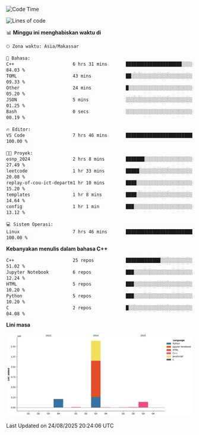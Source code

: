 <!--START_SECTION:waka-->
![Code Time](http://img.shields.io/badge/Code%20Time-412%20hrs%208%20mins-blue)

![Lines of code](https://img.shields.io/badge/Sejak%20Hello%20World%20aku%20telah%20menulis-2.0%20million%20baris%20kode-blue)

📊 **Minggu ini menghabiskan waktu di** 

```text
🕑︎ Zona waktu: Asia/Makassar

💬 Bahasa: 
C++                      6 hrs 31 mins       █████████████████████░░░░   84.03 % 
TOML                     43 mins             ██░░░░░░░░░░░░░░░░░░░░░░░   09.33 % 
Other                    24 mins             █░░░░░░░░░░░░░░░░░░░░░░░░   05.20 % 
JSON                     5 mins              ░░░░░░░░░░░░░░░░░░░░░░░░░   01.25 % 
Bash                     0 secs              ░░░░░░░░░░░░░░░░░░░░░░░░░   00.19 % 

🔥 Editor: 
VS Code                  7 hrs 46 mins       █████████████████████████   100.00 % 

🐱‍💻 Proyek: 
osnp_2024                2 hrs 8 mins        ███████░░░░░░░░░░░░░░░░░░   27.49 % 
leetcode                 1 hr 33 mins        █████░░░░░░░░░░░░░░░░░░░░   20.08 % 
replay-of-cou-ict-departm1 hr 10 mins        ████░░░░░░░░░░░░░░░░░░░░░   15.20 % 
templates                1 hr 8 mins         ████░░░░░░░░░░░░░░░░░░░░░   14.64 % 
config                   1 hr 1 min          ███░░░░░░░░░░░░░░░░░░░░░░   13.12 % 

💻 Sistem Operasi: 
Linux                    7 hrs 46 mins       █████████████████████████   100.00 % 
```

**Kebanyakan menulis dalam bahasa C++** 

```text
C++                      25 repos            █████████████░░░░░░░░░░░░   51.02 % 
Jupyter Notebook         6 repos             ███░░░░░░░░░░░░░░░░░░░░░░   12.24 % 
HTML                     5 repos             ███░░░░░░░░░░░░░░░░░░░░░░   10.20 % 
Python                   5 repos             ███░░░░░░░░░░░░░░░░░░░░░░   10.20 % 
C                        2 repos             █░░░░░░░░░░░░░░░░░░░░░░░░   04.08 % 
```



**Lini masa**

![Lines of Code chart](https://raw.githubusercontent.com/yusuf601/yusuf601/main/assets/bar_graph.png)


 Last Updated on 24/08/2025 20:24:06 UTC
<!--END_SECTION:waka-->

